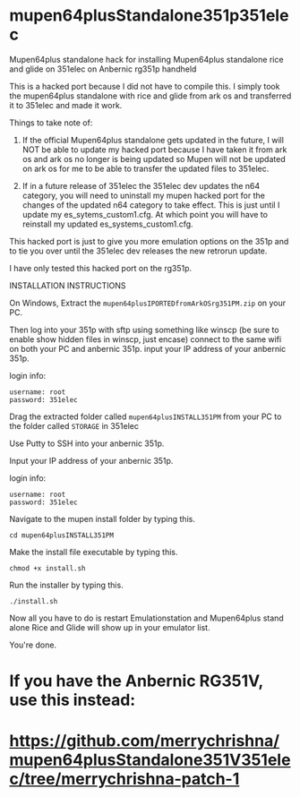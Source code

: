 # mupen64plusStandalone351p351elec
Mupen64plus standalone hack for installing Mupen64plus standalone rice and glide on 351elec on Anbernic rg351p handheld

This is a hacked port because I did not have to compile this. I simply took the mupen64plus standalone with rice and glide from ark os and transferred it to 351elec and made it work.

Things to take note of:
1. If the official Mupen64plus standalone gets updated in the future, I will NOT be able to update my hacked port because I have taken it from ark os and ark os no longer is being updated so Mupen will not be updated on ark os for me to be able to transfer the updated files to 351elec.

2. If in a future release of 351elec the 351elec dev updates the n64 category, you will need to uninstall my mupen hacked port for the changes of the updated n64 category to take effect. This is just until I update my es_sytems_custom1.cfg. At which point you will have to reinstall my updated es_systems_custom1.cfg.  

This hacked port is just to give you more emulation options on the 351p and to tie you over until the 351elec dev releases the new retrorun update.

I have only tested this hacked port on the rg351p.








INSTALLATION INSTRUCTIONS

On Windows,
Extract the ```mupen64plusIPORTEDfromArkOSrg351PM.zip``` on your PC.

Then log into your 351p with sftp using something like winscp (be sure to enable show hidden files in winscp, just encase)
connect to the same wifi on both your PC and anbernic 351p.
input your IP address of your anbernic 351p.

login info:
```
username: root
password: 351elec
```

Drag the extracted folder called ```mupen64plusINSTALL351PM``` from your PC to the folder called ```STORAGE``` in 351elec

Use Putty to SSH into your anbernic 351p.

Input your IP address of your anbernic 351p.

login info:
```
username: root
password: 351elec
```

Navigate to the mupen install folder by typing this.

```cd mupen64plusINSTALL351PM```


Make the install file executable by typing this.

```chmod +x install.sh```


Run the installer by typing this.

```./install.sh```


Now all you have to do is restart Emulationstation and Mupen64plus stand alone Rice and Glide will show up in your emulator list. 

You're done.

# If you have the Anbernic RG351V, use this instead:

# https://github.com/merrychrishna/mupen64plusStandalone351V351elec/tree/merrychrishna-patch-1

